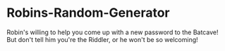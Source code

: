 # Robins-Random-Generator
Robin's willing to help you come up with a new password to the Batcave! But don't tell him you're the Riddler, or he won't be so welcoming!
